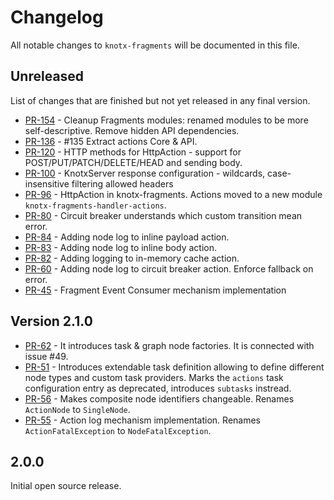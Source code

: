 # Changelog
All notable changes to `knotx-fragments` will be documented in this file.

## Unreleased
List of changes that are finished but not yet released in any final version.
- [PR-154](https://github.com/Knotx/knotx-fragments/pull/136) - Cleanup Fragments modules: renamed modules to be more self-descriptive. Remove hidden API dependencies.
- [PR-136](https://github.com/Knotx/knotx-fragments/pull/136) - #135 Extract actions Core & API.
- [PR-120](https://github.com/Knotx/knotx-fragments/pull/120) - HTTP methods for HttpAction - support for POST/PUT/PATCH/DELETE/HEAD and sending body.
- [PR-100](https://github.com/Knotx/knotx-fragments/pull/100) - KnotxServer response configuration - wildcards, case-insensitive filtering allowed headers
- [PR-96](https://github.com/Knotx/knotx-fragments/pull/96) - HttpAction in knotx-fragments. Actions moved to a new module `knotx-fragments-handler-actions`.
- [PR-80](https://github.com/Knotx/knotx-fragments/pull/80) - Circuit breaker understands which custom transition mean error.
- [PR-84](https://github.com/Knotx/knotx-fragments/pull/84) - Adding node log to inline payload action.
- [PR-83](https://github.com/Knotx/knotx-fragments/pull/83) - Adding node log to inline body action.
- [PR-82](https://github.com/Knotx/knotx-fragments/pull/82) - Adding logging to in-memory cache action.
- [PR-60](https://github.com/Knotx/knotx-fragments/pull/60) - Adding node log to circuit breaker action. Enforce fallback on error.
- [PR-45](https://github.com/Knotx/knotx-fragments/pull/46) - Fragment Event Consumer mechanism implementation

## Version 2.1.0
- [PR-62](https://github.com/Knotx/knotx-fragments/pull/62) - It introduces task & graph node factories. It is connected with issue #49.
- [PR-51](https://github.com/Knotx/knotx-fragments/pull/51) - Introduces extendable task definition allowing to define different node types and custom task providers. Marks the `actions` task configuration entry as deprecated, introduces `subtasks` instread.
- [PR-56](https://github.com/Knotx/knotx-fragments/pull/56) - Makes composite node identifiers changeable. Renames `ActionNode` to `SingleNode`. 
- [PR-55](https://github.com/Knotx/knotx-fragments/pull/55) - Action log mechanism implementation. Renames `ActionFatalException` to `NodeFatalException`.

## 2.0.0
Initial open source release.
